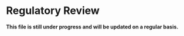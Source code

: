 # Regulatory Review

<div align= "left" >
  <p style="font-size:0.8em color:#2399aa"><b>This file is still under progress and will be updated on a regular basis.</b></p>
</div>
